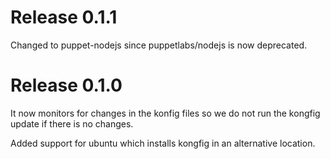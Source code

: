 Release 0.1.1
=============

Changed to puppet-nodejs since puppetlabs/nodejs is now deprecated.

Release 0.1.0
=============

It now monitors for changes in the konfig files so we do not run the kongfig update if there is no changes.

Added support for ubuntu which installs kongfig in an alternative location.

